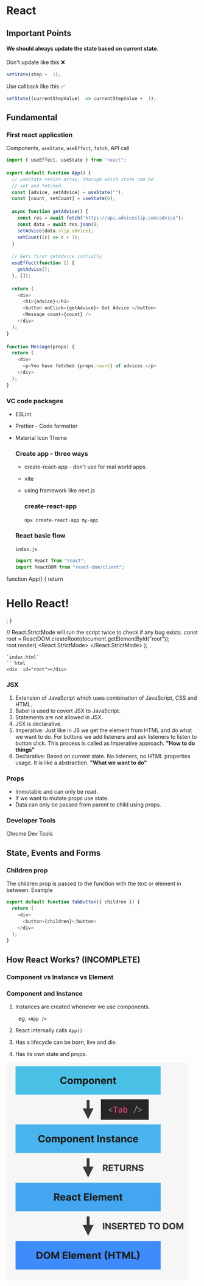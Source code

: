 # React

## Important Points

#### We should always update the state based on current state.

Don't update like this :x:

```js
setState(step +  1);
```

Use callback like this :white_check_mark:

```js
setState((currentStepValue)  => currentStepValue +  1);
```

## Fundamental

### First react application

Components, `useState`, `useEffect`, `fetch`, API call

```js
import { useEffect, useState } from "react";

export default function App() {
  // useState return array, thorugh which state can be
  // set and fetched.
  const [advice, setAdvice] = useState("");
  const [count, setCount] = useState(0);

  async function getAdvice() {
    const res = await fetch("https://api.adviceslip.com/advice");
    const data = await res.json();
    setAdvice(data.slip.advice);
    setCount((c) => c + 1);
  }

  // Gets first getAdvice initially
  useEffect(function () {
    getAdvice();
  }, []);

  return (
    <div>
      <h1>{advice}</h1>
      <button onClick={getAdvice}> Get Advice </button>
      <Message count={count} />
    </div>
  );
}

function Message(props) {
  return (
    <div>
      <p>You have fetched {props.count} of advices.</p>
    </div>
  );
}
```

### VC code packages

- ESLint

- Prettier - Code formatter

- Material Icon Theme
  
  ### Create app - three ways
  
  - create-react-app - don't use for real world apps.
  
  - vite
  
  - using framework like next.js
    
    ### create-react-app
    
    `npx create-react-app my-app`
  
  ### React basic flow
  
  `index.js`
  
  ```js
  import React from "react";
  import ReactDOM from "react-dom/client";
  ```

function App() {
  return <h1>Hello React!</h1>;
}

// React.StrictMode will run the script twice to check if any bug exists.
const root = ReactDOM.createRoot(document.getElementById("root"));
root.render(
  <React.StrictMode>
    <App />
  </React.StrictMode>
);

```
`index.html`
```html
<div  id="root"></div>
```

### JSX

1. Extension of JavaScript which uses combination of JavaScript, CSS and HTML.
2. Babel is used to covert JSX to JavaScript.
3. Statements are not allowed in JSX.
4. JSX is declarative.
5. Imperative: Just like in JS we get the element from HTML and do what we want to do. For buttons we add listeners and ask listeners to listen to button click. This process is called as Imperative approach. **"How to do things"**
6. Declarative: Based on current state. No listeners, no HTML properties usage. It is like a abstraction. **"What we want to do"**

### Props

- Immutable and can only be read.
- If we want to mutate props use state.
- Data can only be passed from parent to child using props.

### Developer Tools

Chrome Dev Tools

## State, Events and Forms

### Children prop

The children prop is passed to the function with the text or element in between.
Example

```js
export default function TabButton({ children }) {
  return (
    <div>
      <button>{children}</button>
    </div>
  );
}
```

## How React Works? (INCOMPLETE)

### Component vs Instance vs Element

### Component and Instance

1. Instances are created whenever we use components.

        eg. `<App />`

2. React internally calls `App()`

3. Has a lifecycle can be born, live and die.

4. Has its own state and props.



<img title="" src="./img/img1.png" alt="">
